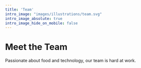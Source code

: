 ```yaml
---
title: 'Team'
intro_image: "images/illustrations/team.svg"
intro_image_absolute: true 
intro_image_hide_on_mobile: false
---
```


# Meet the Team

Passionate about food and technology, our team is hard at work. 
